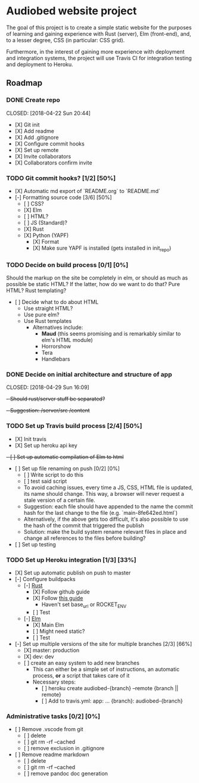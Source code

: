 # Audiobed website project

The goal of this project is to create a simple static website for the
purposes of learning and gaining experience with Rust (server), Elm
(front-end), and, to a lesser degree, CSS (in particular: CSS grid).

Furthermore, in the interest of gaining more experience with deployment
and integration systems, the project will use Travis CI for integration
testing and deployment to Heroku.

## Roadmap

### <span class="done DONE">DONE</span> Create repo

CLOSED: \[2018-04-22 Sun 20:44\]

  - \[X\] Git init
  - \[X\] Add readme
  - \[X\] Add .gitignore
  - \[X\] Configure commit hooks
  - \[X\] Set up remote
  - \[X\] Invite collaborators
  - \[X\] Collaborators confirm
invite

### <span class="todo TODO">TODO</span> Git commit hooks? \[1/2\] \[50%\]

  - \[X\] Automatic md export of \`README.org\` to \`README.md\`
  - \[-\] Formatting source code \[3/6\] \[50%\]
      - \[ \] CSS?
      - \[X\] Elm
      - \[ \] HTML?
      - \[ \] JS (Standard)?
      - \[X\] Rust
      - \[X\] Python (YAPF)
          - \[X\] Format
          - \[X\] Make sure YAPF is installed (gets installed in
            init<sub>repo</sub>)

### <span class="todo TODO">TODO</span> Decide on build process \[0/1\] \[0%\]

Should the markup on the site be completely in elm, or should as much as
possible be static HTML? If the latter, how do we want to do that? Pure
HTML? Rust templating?

  - \[ \] Decide what to do about HTML
      - Use straight HTML?
      - Use pure elm?
      - Use Rust templates
          - Alternatives include:
              - **Maud** (this seems promising and is remarkably similar
                to elm's HTML
module)
              - Horrorshow
              - Tera
              - Handlebars

### <span class="done DONE">DONE</span> Decide on initial architecture and structure of app

CLOSED: \[2018-04-29 Sun 16:09\]

~~- Should rust/server stuff be separated?~~

~~- Suggestion: /server/src
/content~~

### <span class="todo TODO">TODO</span> Set up Travis build process \[2/4\] \[50%\]

  - \[X\] Init travis
  - \[X\] Set up heroku api key

~~- \[ \] Set up automatic compilation of Elm to html~~

  - \[ \] Set up file renaming on push \[0/2\] \[0%\]
      - \[ \] Write script to do this
      - \[ \] test said script
      - To avoid caching issues, every time a JS, CSS, HTML file is
        updated, its name should change. This way, a browser will never
        request a stale version of a certain file.
      - Suggestion: each file should have appended to the name the
        commit hash for the last change to the file (e.g.
        \`main-8fe642ed.html\`)
      - Alternatively, if the above gets too difficult, it's also
        possible to use the hash of the commit that triggered the
        publish
      - Solution: make the build system rename relevant files in place
        and change all references to the files before building?
  - \[ \] Set up
testing

### <span class="todo TODO">TODO</span> Set up Heroku integration \[1/3\] \[33%\]

  - \[X\] Set up automatic publish on push to master
  - \[-\] Configure buildpacks
      - \[-\] [Rust](https://github.com/emk/heroku-buildpack-rust)
          - \[X\] Follow github guide
          - \[X\] Follow [this
            guide](http://www.duelinmarkers.com/2017/10/21/how-to-deploy-a-rocket-application-to-heroku.html)
              - Haven't set base<sub>url</sub> or ROCKET<sub>ENV</sub>
          - \[ \] Test
      - \[-\] [Elm](https://github.com/srid/heroku-buildpack-elm)
          - \[X\] Main Elm
          - \[ \] Might need static?
          - \[ \] Test
  - \[-\] Set up multiple versions of the site for multiple branches
    \[2/3\] \[66%\]
      - \[X\] master: production
      - \[X\] dev: dev
      - \[ \] create an easy system to add new branches
          - This can either be a simple set of instructions, an
            automatic process, **or** a script that takes care of it
          - Necessary steps:
              - \[ \] heroku create audiobed-{branch} –remote {branch ||
                remote}
              - \[ \] Add to travis.yml: app: … {branch}:
                audiobed-{branch}

### Administrative tasks \[0/2\] \[0%\]

  - \[ \] Remove .vscode from git
      - \[ \] delete
      - \[ \] git rm -rf –cached
      - \[ \] remove exclusion in .gitignore
  - \[ \] Remove readme markdown
      - \[ \] delete
      - \[ \] git rm -rf –cached
      - \[ \] remove pandoc doc generation
